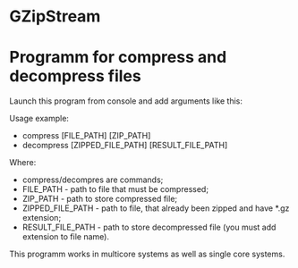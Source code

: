 # GZipStream
# Programm for compress and decompress files

Launch this program from console and add arguments like this:

Usage example: 
<ul>
  <li> compress [FILE_PATH] [ZIP_PATH] </li>
  <li> decompress [ZIPPED_FILE_PATH] [RESULT_FILE_PATH] </li>
</ul>
Where: <ul>
  <li> compress/decompres are commands; </li>
  <li> FILE_PATH - path to file that must be compressed; </li>
  <li> ZIP_PATH - path to store compressed file; </li>
  <li> ZIPPED_FILE_PATH - path to file, that already been zipped and have *.gz extension; </li>
  <li> RESULT_FILE_PATH - path to store decompressed file (you must add extension to file name).  </li>
</ul>
This programm works in multicore systems as well as single core systems.
